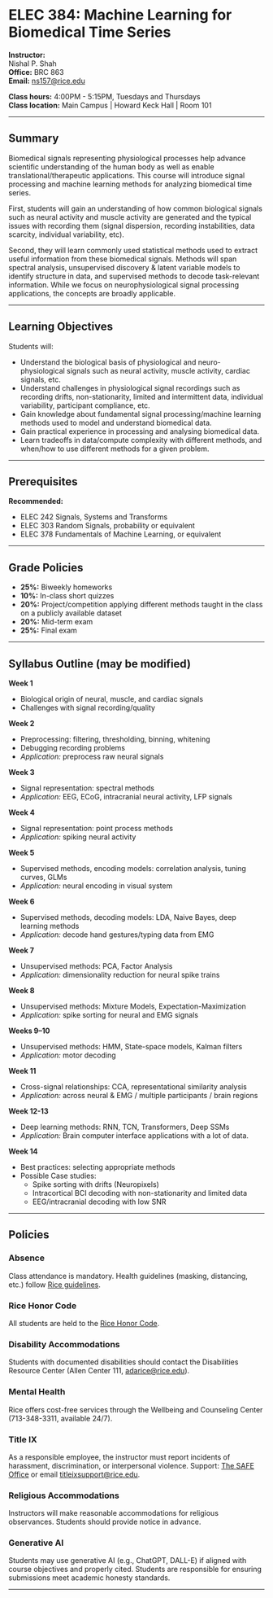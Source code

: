# ELEC 384: Machine Learning for Biomedical Time Series

**Instructor:**  
Nishal P. Shah  
**Office:** BRC 863  
**Email:** ns157@rice.edu  

**Class hours:** 4:00PM - 5:15PM, Tuesdays and Thursdays  
**Class location:** Main Campus | Howard Keck Hall | Room 101

---

## Summary
Biomedical signals representing physiological processes help advance scientific understanding of the human body as well as enable translational/therapeutic applications. This course will introduce signal processing and machine learning methods for analyzing biomedical time series.  

First, students will gain an understanding of how common biological signals such as neural activity and muscle activity are generated and the typical issues with recording them (signal dispersion, recording instabilities, data scarcity, individual variability, etc).  

Second, they will learn commonly used statistical methods used to extract useful information from these biomedical signals. Methods will span spectral analysis, unsupervised discovery & latent variable models to identify structure in data, and supervised methods to decode task-relevant information. While we focus on neurophysiological signal processing applications, the concepts are broadly applicable.

---

## Learning Objectives
Students will:  
- Understand the biological basis of physiological and neuro-physiological signals such as neural activity, muscle activity, cardiac signals, etc.  
- Understand challenges in physiological signal recordings such as recording drifts, non-stationarity, limited and intermittent data, individual variability, participant compliance, etc.  
- Gain knowledge about fundamental signal processing/machine learning methods used to model and understand biomedical data.  
- Gain practical experience in processing and analysing biomedical data.  
- Learn tradeoffs in data/compute complexity with different methods, and when/how to use different methods for a given problem.  

---

## Prerequisites
**Recommended:**  
- ELEC 242 Signals, Systems and Transforms  
- ELEC 303 Random Signals, probability or equivalent  
- ELEC 378 Fundamentals of Machine Learning, or equivalent  

---

## Grade Policies
- **25%:** Biweekly homeworks  
- **10%:** In-class short quizzes  
- **20%:** Project/competition applying different methods taught in the class on a publicly available dataset  
- **20%:** Mid-term exam  
- **25%:** Final exam  

---

## Syllabus Outline (may be modified)

**Week 1**  
- Biological origin of neural, muscle, and cardiac signals  
- Challenges with signal recording/quality  

**Week 2**  
- Preprocessing: filtering, thresholding, binning, whitening  
- Debugging recording problems  
- *Application:* preprocess raw neural signals  

**Week 3**  
- Signal representation: spectral methods  
- *Application:* EEG, ECoG, intracranial neural activity, LFP signals  

**Week 4**  
- Signal representation: point process methods  
- *Application:* spiking neural activity  

**Week 5**  
- Supervised methods, encoding models: correlation analysis, tuning curves, GLMs  
- *Application:* neural encoding in visual system  

**Week 6**  
- Supervised methods, decoding models: LDA, Naive Bayes, deep learning methods  
- *Application:* decode hand gestures/typing data from EMG  

**Week 7**  
- Unsupervised methods: PCA, Factor Analysis  
- *Application:* dimensionality reduction for neural spike trains  

**Week 8**  
- Unsupervised methods: Mixture Models, Expectation-Maximization  
- *Application:* spike sorting for neural and EMG signals  

**Weeks 9–10**  
- Unsupervised methods: HMM, State-space models, Kalman filters  
- *Application:* motor decoding  

**Week 11**  
- Cross-signal relationships: CCA, representational similarity analysis  
- *Application:* across neural & EMG / multiple participants / brain regions  

**Week 12-13**
- Deep learning methods: RNN, TCN, Transformers, Deep SSMs
- *Application:* Brain computer interface applications with a lot of data. 

**Week 14**  
- Best practices: selecting appropriate methods  
- Possible Case studies:  
  - Spike sorting with drifts (Neuropixels)  
  - Intracortical BCI decoding with non-stationarity and limited data  
  - EEG/intracranial decoding with low SNR  

---

## Policies

### Absence
Class attendance is mandatory. Health guidelines (masking, distancing, etc.) follow [Rice guidelines](https://coronavirus.rice.edu/).  

### Rice Honor Code
All students are held to the [Rice Honor Code](http://honor.rice.edu/honor-system-handbook/).  

### Disability Accommodations
Students with documented disabilities should contact the Disabilities Resource Center (Allen Center 111, adarice@rice.edu).  

### Mental Health
Rice offers cost-free services through the Wellbeing and Counseling Center (713-348-3311, available 24/7).  

### Title IX
As a responsible employee, the instructor must report incidents of harassment, discrimination, or interpersonal violence. Support: [The SAFE Office](https://safe.rice.edu) or email titleixsupport@rice.edu.  

### Religious Accommodations
Instructors will make reasonable accommodations for religious observances. Students should provide notice in advance.  

### Generative AI
Students may use generative AI (e.g., ChatGPT, DALL-E) if aligned with course objectives and properly cited. Students are responsible for ensuring submissions meet academic honesty standards.  

---
